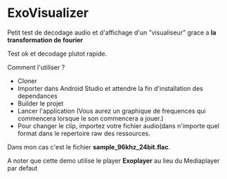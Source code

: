 # ExoVisualizer

Petit test de decodage audio et d'affichage d'un "visualiseur" grace a **la transformation de fourier**

Test ok et decodage plutot rapide.

Comment l'utiliser ?

- Cloner
- Importer dans Android Studio et attendre la fin d'installation des dependances
- Builder le projet
- Lancer l'application (Vous aurez un graphique de frequences qui commencera lorsque le son commencera a jouer.)
- Pour changer le clip, importez votre fichier audio(dans n'importe quel format dans le repertoire raw des ressources.

Dans mon cas c'est le fichier **sample_96khz_24bit.flac**. 

A noter que cette demo utilise le player **Exoplayer** au lieu du Mediaplayer par defaut
